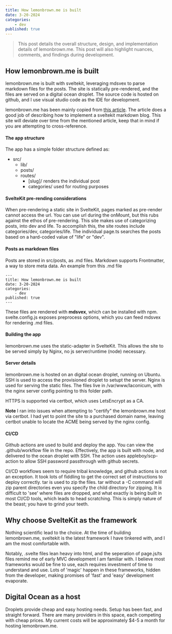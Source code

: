 ```yaml
---
title: How lemonbrown.me is built
date: 3-20-2024
categories:
    - dev
published: true
---
```


> This post details the overall structure, design, and implementation details of lemonbrown.me. This post will also highlight nuances, comments, and findings during development. 

## How lemonbrown.me is built

lemonbrown.me is built with sveltekit, leveraging mdsvex to parse markdown files for the posts. The site is statically pre-rendered, and the files are served on a digital ocean droplet. The source code is hosted on github, and I use visual studio code as the IDE for development.

lemonbrown.me has been mainly copied from [this article](https://joyofcode.xyz/sveltekit-markdown-blog#project-setup). The article does a good job of describing how to implement a sveltekit markdown blog. This site will deviate over time from the mentioned article, keep that in mind if you are attempting to cross-reference.

#### The app structure

The app has a simple folder structure defined as:  
- src/
    - lib/
    - posts/
    - routes/
        - [slug]/ renders the individual post
        - categories/ used for routing purposes

#### SvelteKit pre-rending considerations

When pre-rendering a static site in SvelteKit, pages marked as pre-render cannot access the url. You can use url during the onMount, but this rubs against the ethos of pre-rendering. This site makes use of categorizing posts, into dev and life. To accomplish this, the site routes include categories/dev, categories/life. The individual page.ts searches the posts based on a hard-coded value of "life" or "dev".

#### Posts as markdown files

Posts are stored in src/posts, as .md files. Markdown supports Frontmatter, a way to store meta data. 
An example from this .md file
```
---
title: How lemonbrown.me is built
date: 3-20-2024
categories:
    - dev
published: true
---
```

These files are rendered with **mdsvex**, which can be installed with npm. svelte.config.js exposes preprocess options, which you can feed mdsvex for rendering .md files.

#### Building the app

lemonbrown.me uses the static-adapter in SvelteKit. This allows the site to be served simply by Nginx, no js server/runtime (node) necessary.

#### Server details

lemonbrown.me is hosted on an digital ocean droplet, running on Ubuntu. SSH is used to access the provisioned droplet to setupt the server. 
Nginx is used for serving the static files. The files live in /var/www/laconicum, with the nginx server config pointing to this folder path. 

HTTPS is supported via certbot, which uses LetsEncrypt as a CA. 

**Note**
I ran into issues when attempting to "certify" the lemonbrown.me host via certbot. I had yet to point the site to a purchased domain name, leaving certbot unable to locate the ACME being served by the nginx config. 

#### CI/CD

Github actions are used to build and deploy the app. You can view the .github/workflow file in the repo. Effectively, the app is built with node, and delivered to the ocean droplet with SSH. The action uses appleboy/scp-action to allow SSH password passthrough with github secrets. 

CI/CD workflows seem to require tribal knowledge, and github actions is not an exception. It took lots of fiddling to get the correct set of instructions to deploy correctly. tar is used to zip the files. tar without a -C command will zip parent directories even you specify the child directory for zipping. It is difficult to 'see' where files are dropped, and what exactly is being built in most CI/CD tools, which leads to head scratching. This is simply nature of the beast; you have to grind your teeth.

## Why choose SvelteKit as the framework

Nothing scientific lead to the choice. At the time of building lemonbrown.me, sveltekit is the latest framework I have tinkered with, and I am the most comfortable with. 

Notably, .svelte files lean heavy into html, and the seperation of page.js/ts files remind me of early MVC development I am familiar with. I believe most frameworks would be fine to use, each requires investment of time to understand and use. Lots of 'magic' happen in these frameworks, hidden from the developer, making promises of 'fast' and 'easy' development evaporate. 

## Digital Ocean as a host

Droplets provide cheap and easy hosting needs. Setup has been fast, and straight forward. There are many providers in this space, each competing with cheap prices. My current costs will be approximately $4-5 a month for hosting lemonbrown.me.
